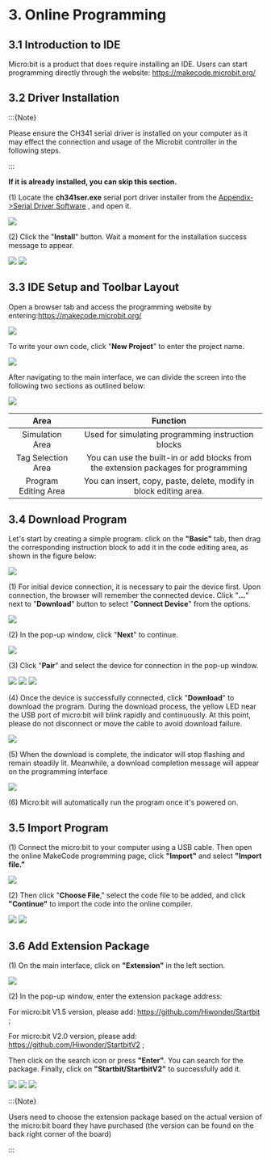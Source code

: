 # 3. Online Programming

## 3.1 Introduction to IDE

Micro:bit is a product that does require installing an IDE. Users can start programming directly through the website: <https://makecode.microbit.org/>

## 3.2 Driver Installation

:::{Note}

Please ensure the CH341 serial driver is installed on your computer as it may effect the connection and usage of the Microbit controller in the following steps.

:::

**If it is already installed, you can skip this section.**

(1) Locate the **ch341ser.exe** serial port driver installer from the [Appendix->Serial Driver Software](appendix.md) , and open it.

<img   class="common_img"  src="../_static/media/chapter_3/image1.png"  />

(2) Click the "**Install**" button. Wait a moment for the installation success message to appear.

<img   class="common_img"  src="../_static/media/chapter_3/image2.png"  />

<img   class="common_img"  src="../_static/media/chapter_3/image21.png"  />

## 3.3 IDE Setup and Toolbar Layout

Open a browser tab and access the programming website by entering:<https://makecode.microbit.org/>

<img   class="common_img"  src="../_static/media/chapter_3/image3.png"  />

To write your own code, click "**New Project**" to enter the project name.

<img   class="common_img"  src="../_static/media/chapter_3/image4.png"   />

After navigating to the main interface, we can divide the screen into the following two sections as outlined below:

<img   class="common_img"  src="../_static/media/chapter_3/image5.png"   />

| **Area** | **Function** |
|:--:|:--:|
| Simulation Area | Used for simulating programming instruction blocks |
| Tag Selection Area | You can use the built-in or add blocks from the extension packages for programming |
| Program Editing Area | You can insert, copy, paste, delete, modify in block editing area. |

## 3.4 Download Program 

Let's start by creating a simple program. click on the **"Basic"** tab, then drag the corresponding instruction block to add it in the code editing area, as shown in the figure below:

<img   class="common_img"  src="../_static/media/chapter_3/image6.png"   />

(1) For initial device connection, it is necessary to pair the device first. Upon connection, the browser will remember the connected device. Click "**...**" next to "**Download**" button to select "**Connect Device**" from the options.

<img   class="common_img"  src="../_static/media/chapter_3/image7.png"   />

(2) In the pop-up window, click "**Next**" to continue.

<img   class="common_img"  src="../_static/media/chapter_3/image8.png"   />

(3) Click "**Pair**" and select the device for connection in the pop-up window.

<img   class="common_img"  src="../_static/media/chapter_3/image9.png"  />

<img   class="common_img"  src="../_static/media/chapter_3/image10.png"   />

<img   class="common_img"  src="../_static/media/chapter_3/image11.png"   />

(4) Once the device is successfully connected, click "**Download**" to download the program. During the download process, the yellow LED near the USB port of micro:bit will blink rapidly and continuously. At this point, please do not disconnect or move the cable to avoid download failure.

<img   class="common_img"  src="../_static/media/chapter_3/image12.png"   />

(5) When the download is complete, the indicator will stop flashing and remain steadily lit. Meanwhile, a download completion message will appear on the programming interface

<img   class="common_img"  src="../_static/media/chapter_3/image13.png"   />

(6) Micro:bit will automatically run the program once it's powered on.

## 3.5 Import Program

(1) Connect the micro:bit to your computer using a USB cable. Then open the online MakeCode programming page, click **"Import"** and select **"Import file."**

<img   class="common_img"  src="../_static/media/chapter_3/image14.png"  />

(2) Then click "**Choose File**," select the code file to be added, and click **"Continue"** to import the code into the online compiler.

<img   class="common_img"  src="../_static/media/chapter_3/image15.png"  />

<img   class="common_img"  src="../_static/media/chapter_3/image16.png"  />

## 3.6 Add Extension Package

(1) On the main interface, click on **"Extension"** in the left section.

<img   class="common_img"  src="../_static/media/chapter_3/image17.png"  />

(2) In the pop-up window, enter the extension package address:

For micro:bit V1.5 version, please add: <https://github.com/Hiwonder/Startbit> ;

For micro:bit V2.0 version, please add: <https://github.com/Hiwonder/StartbitV2> ;

Then click on the search icon or press **"Enter"**. You can search for the package. Finally, click on **"Startbit/StartbitV2"** to successfully add it.

<img   class="common_img"  src="../_static/media/chapter_3/image18.png"  />

<img   class="common_img"  src="../_static/media/chapter_3/image19.png"  />

<img   class="common_img"  src="../_static/media/chapter_3/image20.png"  />

:::{Note}

Users need to choose the extension package based on the actual version of the micro:bit board they have purchased (the version can be found on the back right corner of the board)

:::